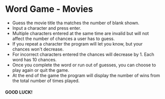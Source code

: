 # Word Game - Movies

* Guess the movie title tha matches the number of blank shown.
* Input a character and press enter.
* Multiple characters entered at the same time are invalid but will not affect the number of chances a user has to guess.
* If you repeat a character the program will let you know, but your chances won't decrease.
* For incorrect characters entered the chances will decrease by 1. Each word has 10 chances.
* Once you complete the word or run out of guesses, you can choose to play again or quit the game.
* At the end of the game the program will display the number of wins from the total number of times played.
#### GOOD LUCK!